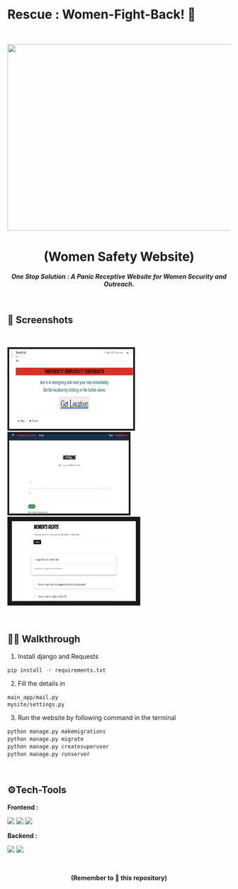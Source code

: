 # Rescue : Women-Fight-Back! 🙍
<br>
<p align="center">
  <a href="https://github.com/U-c0de/Rescue">
    <img src="https://github.com/swapnilsparsh/Rescue/blob/master/main_app/static/Images/rescues.gif" width="850" height="420" >
  </a>

  <h1 align="center"><b>(Women Safety Website)</b></h1>

  <p align="center">
    <i><b> One Stop Solution : A Panic Receptive Website for Women Security and Outreach.</b></i> 
    <br />
  </p>
</p>
<br>

## 📸 Screenshots
<br>
<div class="row">
   <p> <img src="https://github.com/U-c0de/Rescue-Women-Fight-Back/blob/main/main_app/ss/13.jpg" alt="13"  width="280" height="180" border="4">&ensp;<img src="https://github.com/U-c0de/Rescue-Women-Fight-Back/blob/main/main_app/ss/11.jpg" alt="11"  width="270" height="180" border="4">&ensp;<img src="https://github.com/U-c0de/Rescue-Women-Fight-Back/blob/main/main_app/ss/12.jpg" alt="12"  width="280" height="180" border="10"></p>
    </div>
<br>



## 👋🏻 Walkthrough

1. Install django and Requests
 
```sh
pip install -r requirements.txt
```

2. Fill the details in
  
```
main_app/mail.py
mysite/settings.py
```

3. Run the website by following command in the terminal

```sh
python manage.py makemigrations
python manage.py migrate
python manage.py createsuperuser
python manage.py runserver
```

<br>

## ⚙Tech-Tools

<b> Frontend :</b>

  <img src="https://img.shields.io/badge/html5%20-%23E34F26.svg?&style=for-the-badge&logo=html5&logoColor=white"/>   <img src="https://img.shields.io/badge/css3%20-%231572B6.svg?&style=for-the-badge&logo=css3&logoColor=white"/>    <img src="https://img.shields.io/badge/bootstrap%20-%234f0599.svg?&style=for-the-badge&logo=bootstrap&logoColor=white"/>

<b> Backend :</b>

  <img src="https://img.shields.io/badge/django%20-%23092E20.svg?&style=for-the-badge&logo=django&logoColor=white"/>   <img src="https://img.shields.io/badge/sqlite-%2307405e.svg?&style=for-the-badge&logo=sqlite&logoColor=white"/>
  
<br>
  
  
<div class="footer">
  <p align="center"><b>(Remember to 🌟 this repository)</b> </p>
</div>
